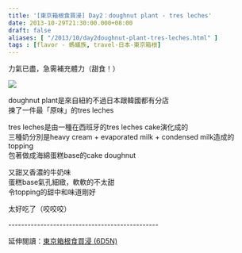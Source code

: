 ```yaml
---
title: '[東京箱根食買浸] Day2：doughnut plant - tres leches'
date: 2013-10-29T21:30:00.000+08:00
draft: false
aliases: [ "/2013/10/day2doughnut-plant-tres-leches.html" ]
tags : [flavor - 螞蟻族, travel-日本-東京箱根]
---
```


力氣已盡，急需補充體力（甜食！）  

![](/images/tokyo2g.jpg)

doughnut plant是來自紐約不過日本跟韓國都有分店  
揀了一件最「原味」的tres leches  
  
tres leches是由一種在西班牙的tres leches cake演化成的  
三種奶分別是heavy cream + evaporated milk + condensed milk造成的topping  
包著做成海綿蛋糕base的cake doughnut  
  
又甜又香濃的牛奶味  
蛋糕base氣孔細緻，軟軟的不太甜  
令topping的甜中和味道剛好  
  
  
  

太好吃了（咬咬咬）  
  
\-----------------------------------------------  
  
延伸閱讀：[東京箱根食買浸 (6D5N)](https://hidie.net/tokyo6d5n/)
